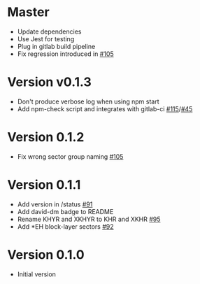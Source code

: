 # Master
  * Update dependencies
  * Use Jest for testing
  * Plug in gitlab build pipeline
  * Fix regression introduced in [#105](devteamreims/4ME#105)

# Version v0.1.3
  * Don't produce verbose log when using npm start
  * Add npm-check script and integrates with gitlab-ci [#115](devteamreims/4ME#115)/[#45](devteamreims/4ME#45)

# Version 0.1.2
  * Fix wrong sector group naming [#105](devteamreims/4ME#105)

# Version 0.1.1
  * Add version in /status [#91](devteamreims/4ME#91)
  * Add david-dm badge to README
  * Rename KHYR and XKHYR to KHR and XKHR [#95](devteamreims/4ME#95)
  * Add *EH block-layer sectors [#92](devteamreims/4ME#92)

# Version 0.1.0
  * Initial version
